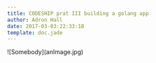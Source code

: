 ```yaml
---
title: CODESHIP prat III building a golang app
author: Adron Hall
date: 2017-03-03:22:33:18
template: doc.jade
---
```

<div class="image float-left">
    ![Somebody](anImage.jpg)
</div>
